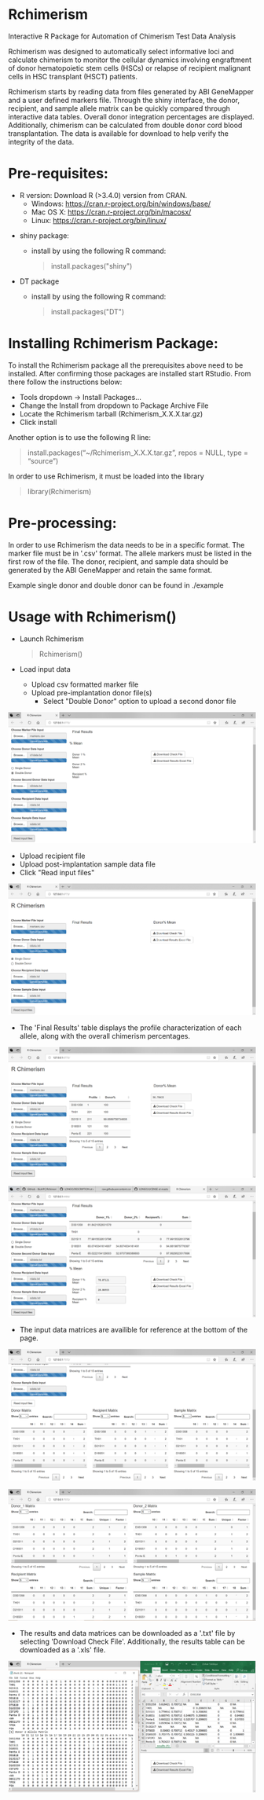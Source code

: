 # Rchimerism

Interactive R Package for Automation of Chimerism Test Data Analysis

Rchimerism was designed to automatically select informative loci and calculate chimerism to monitor the cellular dynamics involving engraftment of donor hematopoietic stem cells (HSCs) or relapse of recipient malignant cells in HSC transplant (HSCT) patients. 

Rchimerism starts by reading data from files generated by ABI GeneMapper and a user defined markers file. Through the shiny interface, the donor, recipient, and sample allele matrix can be quickly compared through interactive data tables. Overall donor integration percentages are displayed. Additionally, chimerism can be calculated from double donor cord blood transplantation. The data is available for download to help verify the integrity of the data.

# Pre-requisites:

* R version: Download R (>3.4.0) version from CRAN.
    * Windows: https://cran.r-project.org/bin/windows/base/
    * Mac OS X: https://cran.r-project.org/bin/macosx/
    * Linux: https://cran.r-project.org/bin/linux/

- shiny package:

    * install by using the following R command:

        > install.packages("shiny")  

- DT package

    * install by using the following R command:

        > install.packages("DT")  

# Installing Rchimerism Package:

To install the Rchimerism package all the prerequisites above need to be installed.
After confirming those packages are installed start RStudio. From there follow the instructions below:

* Tools dropdown -> Install Packages…
* Change the Install from dropdown to Package Archive File
* Locate the Rchimerism tarball (Rchimerism_X.X.X.tar.gz)
* Click install

Another option is to use the following R line:

> install.packages(“~/Rchimerism_X.X.X.tar.gz”, repos = NULL, type = “source”)

In order to use Rchimerism, it must be loaded into the library

> library(Rchimerism)

# Pre-processing:

In order to use Rchimerism the data needs to be in a specific format. The marker file must be in '.csv' format. The allele markers must be listed in the first row of the file. The donor, recipient, and sample data should be generated by the ABI GeneMapper and retain the same format.

Example single donor and double donor can be found in ./example

# Usage with Rchimerism()

* Launch Rchimerism

  > Rchimerism()

* Load input data
  * Upload csv formatted marker file
  * Upload pre-implantation donor file(s)
    * Select "Double Donor" option to upload a second donor file
    
![figure 2](./figures/Figure_2.png)

  * Upload recipient file
  * Upload post-implantation sample data file
  * Click "Read input files"
  
![figure 1](./figures/Figure_1.png)

* The 'Final Results' table displays the profile characterization of each allele, along with the overall chimerism percentages.

![figure 3](./figures/Figure_3.png)

![figure 5](./figures/Figure_5.png)

* The input data matrices are availible for reference at the bottom of the page.

![figure 4](./figures/Figure_4.png)

![figure 6](./figures/Figure_6.png)

* The results and data matrices can be downloaded as a '.txt' file by selecting 'Download Check File'. Additionally, the results table can be downloaded as a '.xls' file.

![figure 7](./figures/Figure_7.png)
